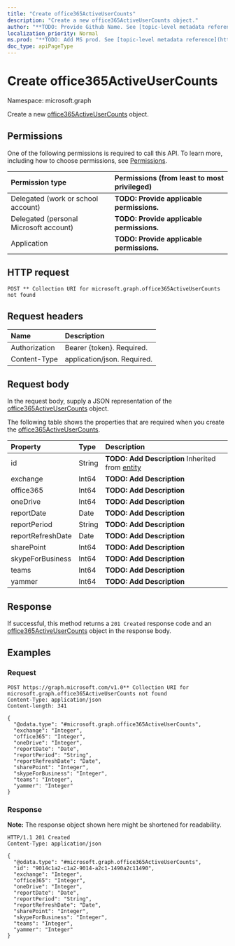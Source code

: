 ```yaml
---
title: "Create office365ActiveUserCounts"
description: "Create a new office365ActiveUserCounts object."
author: "**TODO: Provide Github Name. See [topic-level metadata reference](https://msgo.azurewebsites.net/add/document/guidelines/metadata.html#topic-level-metadata)**"
localization_priority: Normal
ms.prod: "**TODO: Add MS prod. See [topic-level metadata reference](https://msgo.azurewebsites.net/add/document/guidelines/metadata.html#topic-level-metadata)**"
doc_type: apiPageType
---
```


# Create office365ActiveUserCounts
Namespace: microsoft.graph



Create a new [office365ActiveUserCounts](../resources/office365activeusercounts.md) object.

## Permissions
One of the following permissions is required to call this API. To learn more, including how to choose permissions, see [Permissions](/graph/permissions-reference).

|Permission type|Permissions (from least to most privileged)|
|:---|:---|
|Delegated (work or school account)|**TODO: Provide applicable permissions.**|
|Delegated (personal Microsoft account)|**TODO: Provide applicable permissions.**|
|Application|**TODO: Provide applicable permissions.**|

## HTTP request

<!-- {
  "blockType": "ignored"
}
-->
``` http
POST ** Collection URI for microsoft.graph.office365ActiveUserCounts not found
```

## Request headers
|Name|Description|
|:---|:---|
|Authorization|Bearer {token}. Required.|
|Content-Type|application/json. Required.|

## Request body
In the request body, supply a JSON representation of the [office365ActiveUserCounts](../resources/office365activeusercounts.md) object.

The following table shows the properties that are required when you create the [office365ActiveUserCounts](../resources/office365activeusercounts.md).

|Property|Type|Description|
|:---|:---|:---|
|id|String|**TODO: Add Description** Inherited from [entity](../resources/entity.md)|
|exchange|Int64|**TODO: Add Description**|
|office365|Int64|**TODO: Add Description**|
|oneDrive|Int64|**TODO: Add Description**|
|reportDate|Date|**TODO: Add Description**|
|reportPeriod|String|**TODO: Add Description**|
|reportRefreshDate|Date|**TODO: Add Description**|
|sharePoint|Int64|**TODO: Add Description**|
|skypeForBusiness|Int64|**TODO: Add Description**|
|teams|Int64|**TODO: Add Description**|
|yammer|Int64|**TODO: Add Description**|



## Response

If successful, this method returns a `201 Created` response code and an [office365ActiveUserCounts](../resources/office365activeusercounts.md) object in the response body.

## Examples

### Request
<!-- {
  "blockType": "request",
  "name": "create_office365activeusercounts_from_"
}
-->
``` http
POST https://graph.microsoft.com/v1.0** Collection URI for microsoft.graph.office365ActiveUserCounts not found
Content-Type: application/json
Content-length: 341

{
  "@odata.type": "#microsoft.graph.office365ActiveUserCounts",
  "exchange": "Integer",
  "office365": "Integer",
  "oneDrive": "Integer",
  "reportDate": "Date",
  "reportPeriod": "String",
  "reportRefreshDate": "Date",
  "sharePoint": "Integer",
  "skypeForBusiness": "Integer",
  "teams": "Integer",
  "yammer": "Integer"
}
```


### Response
**Note:** The response object shown here might be shortened for readability.
<!-- {
  "blockType": "response",
  "truncated": true,
  "@odata.type": "microsoft.graph.office365ActiveUserCounts"
}
-->
``` http
HTTP/1.1 201 Created
Content-Type: application/json

{
  "@odata.type": "#microsoft.graph.office365ActiveUserCounts",
  "id": "9014c1a2-c1a2-9014-a2c1-1490a2c11490",
  "exchange": "Integer",
  "office365": "Integer",
  "oneDrive": "Integer",
  "reportDate": "Date",
  "reportPeriod": "String",
  "reportRefreshDate": "Date",
  "sharePoint": "Integer",
  "skypeForBusiness": "Integer",
  "teams": "Integer",
  "yammer": "Integer"
}
```

